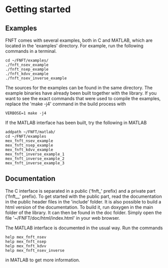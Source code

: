 # Getting started

## Examples

FNFT comes with several examples, both in C and MATLAB, which are
located in the 'examples' directory. For example, run the following
commands in a terminal.

    cd ~/FNFT/examples/
    ./fnft_nsev_example
    ./fnft_nsep_example
    ./fnft_kdvv_example
    ./fnft_nsev_inverse_example

The sources for the examples can be found in the same directory. The example binaries have already been built together with the library. If you want to see the exact commands that were used to compile the examples, replace the 'make -j4' command in the build process with

    VERBOSE=1 make -j4

If the MATLAB interface has been built, try the following in MATLAB

    addpath ~/FNFT/matlab/
    cd ~/FNFT/examples
    mex_fnft_nsev_example
    mex_fnft_nsep_example
    mex_fnft_kdvv_example
    mex_fnft_inverse_example_1
    mex_fnft_inverse_example_2
    mex_fnft_inverse_example_3

## Documentation

The C interface is separated in a public ('fnft_' prefix) and a private part ('fnft__' prefix). To get started with the public part, read the documentation in the public header files in the 'include' folder. It is also possible to build a html version of the documentation. To build it, run doxygen in the main folder of the library. It can then be found in the
doc folder. Simply open the file '~/FNFT/doc/html/index.html' in your web browser.

The MATLAB interface is documented in the usual way. Run the commands

    help mex_fnft_nsev
    help mex_fnft_nsep
    help mex_fnft_kdvv
    help mex_fnft_nsev_inverse

in MATLAB to get more information.
